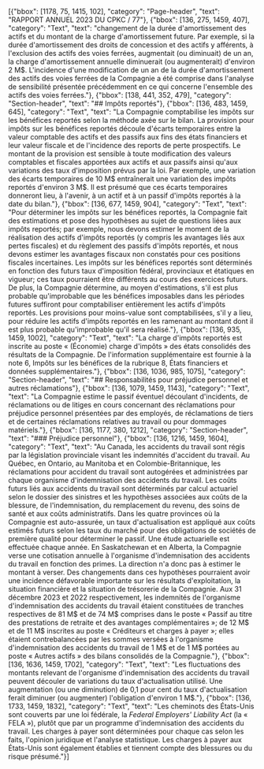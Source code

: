[{"bbox": [1178, 75, 1415, 102], "category": "Page-header", "text": "RAPPORT ANNUEL 2023 DU CPKC / 77"}, {"bbox": [136, 275, 1459, 407], "category": "Text", "text": "changement de la durée d'amortissement des actifs et du montant de la charge d'amortissement future. Par exemple, si la durée d'amortissement des droits de concession et des actifs y afférents, à l'exclusion des actifs des voies ferrées, augmentait (ou diminuait) de un an, la charge d'amortissement annuelle diminuerait (ou augmenterait) d'environ 2 M$. L'incidence d'une modification de un an de la durée d'amortissement des actifs des voies ferrées de la Compagnie a été comprise dans l'analyse de sensibilité présentée précédemment en ce qui concerne l'ensemble des actifs des voies ferrées."}, {"bbox": [138, 441, 352, 479], "category": "Section-header", "text": "## Impôts reportés"}, {"bbox": [136, 483, 1459, 645], "category": "Text", "text": "La Compagnie comptabilise les impôts sur les bénéfices reportés selon la méthode axée sur le bilan. La provision pour impôts sur les bénéfices reportés découle d'écarts temporaires entre la valeur comptable des actifs et des passifs aux fins des états financiers et leur valeur fiscale et de l'incidence des reports de perte prospectifs. Le montant de la provision est sensible à toute modification des valeurs comptables et fiscales apportées aux actifs et aux passifs ainsi qu'aux variations des taux d'imposition prévus par la loi. Par exemple, une variation des écarts temporaires de 10 M$ entraînerait une variation des impôts reportés d'environ 3 M$. Il est présumé que ces écarts temporaires donneront lieu, à l'avenir, à un actif et à un passif d'impôts reportés à la date du bilan."}, {"bbox": [136, 677, 1459, 904], "category": "Text", "text": "Pour déterminer les impôts sur les bénéfices reportés, la Compagnie fait des estimations et pose des hypothèses au sujet de questions liées aux impôts reportés; par exemple, nous devons estimer le moment de la réalisation des actifs d'impôts reportés (y compris les avantages liés aux pertes fiscales) et du règlement des passifs d'impôts reportés, et nous devons estimer les avantages fiscaux non constatés pour ces positions fiscales incertaines. Les impôts sur les bénéfices reportés sont déterminés en fonction des futurs taux d'imposition fédéral, provinciaux et étatiques en vigueur; ces taux pourraient être différents au cours des exercices futurs. De plus, la Compagnie détermine, au moyen d'estimations, s'il est plus probable qu'improbable que les bénéfices imposables dans les périodes futures suffiront pour comptabiliser entièrement les actifs d'impôts reportés. Les provisions pour moins-value sont comptabilisées, s'il y a lieu, pour réduire les actifs d'impôts reportés en les ramenant au montant dont il est plus probable qu'improbable qu'il sera réalisé."}, {"bbox": [136, 935, 1459, 1002], "category": "Text", "text": "La charge d'impôts reportés est inscrite au poste « (Économie) charge d'impôts » des états consolidés des résultats de la Compagnie. De l'information supplémentaire est fournie à la note 6, Impôts sur les bénéfices de la rubrique 8, États financiers et données supplémentaires."}, {"bbox": [136, 1036, 985, 1075], "category": "Section-header", "text": "## Responsabilités pour préjudice personnel et autres réclamations"}, {"bbox": [136, 1079, 1459, 1143], "category": "Text", "text": "La Compagnie estime le passif éventuel découlant d'incidents, de réclamations ou de litiges en cours concernant des réclamations pour préjudice personnel présentées par des employés, de réclamations de tiers et de certaines réclamations relatives au travail ou pour dommages matériels."}, {"bbox": [136, 1177, 380, 1212], "category": "Section-header", "text": "### Préjudice personnel"}, {"bbox": [136, 1216, 1459, 1604], "category": "Text", "text": "Au Canada, les accidents du travail sont régis par la législation provinciale visant les indemnités d'accident du travail. Au Québec, en Ontario, au Manitoba et en Colombie-Britannique, les réclamations pour accident du travail sont autogérées et administrées par chaque organisme d'indemnisation des accidents du travail. Les coûts futurs liés aux accidents du travail sont déterminés par calcul actuariel selon le dossier des sinistres et les hypothèses associées aux coûts de la blessure, de l'indemnisation, du remplacement du revenu, des soins de santé et aux coûts administratifs. Dans les quatre provinces où la Compagnie est auto-assurée, un taux d'actualisation est appliqué aux coûts estimés futurs selon les taux du marché pour des obligations de sociétés de première qualité pour déterminer le passif. Une étude actuarielle est effectuée chaque année. En Saskatchewan et en Alberta, la Compagnie verse une cotisation annuelle à l'organisme d'indemnisation des accidents du travail en fonction des primes. La direction n'a donc pas à estimer le montant à verser. Des changements dans ces hypothèses pourraient avoir une incidence défavorable importante sur les résultats d'exploitation, la situation financière et la situation de trésorerie de la Compagnie. Aux 31 décembre 2023 et 2022 respectivement, les indemnités de l'organisme d'indemnisation des accidents du travail étaient constituées de tranches respectives de 81 M$ et de 74 M$ comprises dans le poste « Passif au titre des prestations de retraite et des avantages complémentaires »; de 12 M$ et de 11 M$ inscrites au poste « Créditeurs et charges à payer »; elles étaient contrebalancées par les sommes versées à l'organisme d'indemnisation des accidents du travail de 1 M$ et de 1 M$ portées au poste « Autres actifs » des bilans consolidés de la Compagnie."}, {"bbox": [136, 1636, 1459, 1702], "category": "Text", "text": "Les fluctuations des montants relevant de l'organisme d'indemnisation des accidents du travail peuvent découler de variations du taux d'actualisation utilisé. Une augmentation (ou une diminution) de 0,1 pour cent du taux d'actualisation ferait diminuer (ou augmenter) l'obligation d'environ 1 M$."}, {"bbox": [136, 1733, 1459, 1832], "category": "Text", "text": "Les cheminots des États-Unis sont couverts par une loi fédérale, la *Federal Employers' Liability Act* (la « FELA »), plutôt que par un programme d'indemnisation des accidents du travail. Les charges à payer sont déterminées pour chaque cas selon les faits, l'opinion juridique et l'analyse statistique. Les charges à payer aux États-Unis sont également établies et tiennent compte des blessures ou du risque présumé."}]